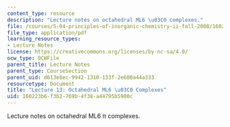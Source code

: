 ```yaml
---
content_type: resource
description: "Lecture notes on octahedral ML6 \u03C0 complexes."
file: /courses/5-04-principles-of-inorganic-chemistry-ii-fall-2008/160223b6f3b2769b4f38a44795b5900c_Lecture_13.pdf
file_type: application/pdf
learning_resource_types:
- Lecture Notes
license: https://creativecommons.org/licenses/by-nc-sa/4.0/
ocw_type: OCWFile
parent_title: Lecture Notes
parent_type: CourseSection
parent_uid: d613e8ec-9942-1310-133f-2e600a44a333
resourcetype: Document
title: "Lecture 13: Octahedral ML6 \u03C0 Complexes"
uid: 160223b6-f3b2-769b-4f38-a44795b5900c
---
```

Lecture notes on octahedral ML6 π complexes.